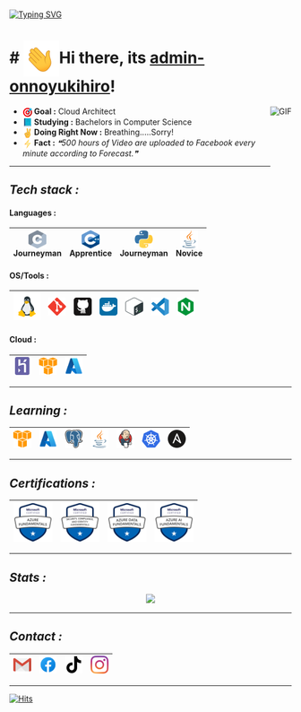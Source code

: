 ###
[![Typing SVG](https://readme-typing-svg.herokuapp.com?color=16D400&size=25&width=770&lines=./onnoyukihiro)](https://git.io/typing-svg)
###
# # <img src="https://github.com/admin-onnoyukihiro/admin-onnoyukihiro/blob/main/assets/wave.gif" width=64 height=64 align=center>Hi there, its [admin-onnoyukihiro](https://github.com/admin-onnoyukihiro)!

<img align="right" alt="GIF" height="160px" src="https://i.imgur.com/uhZdH9C.gif" />

* <b><img src="https://github.com/admin-onnoyukihiro/admin-onnoyukihiro/raw/main/assets/darts.png" width=17 height=17 align=center>&nbsp;Goal :</b> Cloud Architect
* <b><img src="https://github.com/admin-onnoyukihiro/admin-onnoyukihiro/raw/main/assets/book.png" width=17 height=17 align=center>&nbsp;Studying :</b> Bachelors in Computer Science
* <b><img src="https://github.com/admin-onnoyukihiro/admin-onnoyukihiro/raw/main/assets/nows.png" width=17 height=17 align=center>&nbsp;Doing Right Now :</b> Breathing.....Sorry!
* <b><img src="https://github.com/admin-onnoyukihiro/admin-onnoyukihiro/raw/main/assets/facts.png" width=17 height=17 align=center>&nbsp;Fact :</b> <!--STARTS_HERE_QUOTE_README-->
<i>❝500 hours of Video are uploaded to Facebook every minute according to Forecast.❞</i>
<!--ENDS_HERE_QUOTE_README-->

---

## ___Tech stack :___

#### **Languages :**
  | <a href="https://cprogramming.com"><img src="https://github.com/admin-onnoyukihiro/admin-onnoyukihiro/blob/main/assets/c.svg" width=32 height=32 align=center></a><br>Journeyman | <a href="https://cplusplusreference.com"><img src="https://github.com/admin-onnoyukihiro/admin-onnoyukihiro/blob/main/assets/cpp.svg" width=32 height=32 align=center></a><br>Apprentice | <a href="https://python.org"><img src="https://github.com/admin-onnoyukihiro/admin-onnoyukihiro/blob/main/assets/python.svg" width=32 height=32 align=center></a><br>Journeyman | <a href="https://java.com"><img src="https://github.com/admin-onnoyukihiro/admin-onnoyukihiro/blob/main/assets/java.svg" width=32 height=32 align=center></a><br>Novice |
  |:-:|:-:|:-:|:-:|
  
#### **OS/Tools :**
  | <a href="https://linux.org/"><img src="https://github.com/admin-onnoyukihiro/admin-onnoyukihiro/blob/main/assets/linux.svg" width=48 height=48></a> | <a href="https://git-scm.com"><img src="https://github.com/admin-onnoyukihiro/admin-onnoyukihiro/blob/main/assets/git.svg" width=32 height=32></a> | <a href="https://github.com"><img src="https://github.com/admin-onnoyukihiro/admin-onnoyukihiro/blob/main/assets/github.svg" width=32 height=32></a> | <a href="https://docker.com"><img src="https://github.com/admin-onnoyukihiro/admin-onnoyukihiro/blob/main/assets/docker.svg" width=32 height=32></a> | <a href="https://www.gnu.org/software/bash/"><img src="https://github.com/admin-onnoyukihiro/admin-onnoyukihiro/blob/main/assets/bash.svg" width=32 height=32></a> | <a href="https://code.visualstudio.com/"><img src="https://github.com/admin-onnoyukihiro/admin-onnoyukihiro/blob/main/assets/vscode.svg" width=32 height=32></a> | <a href="https://nginx.org/"><img src="https://github.com/admin-onnoyukihiro/admin-onnoyukihiro/blob/main/assets/nginx.svg" width=32 height=32></a> |
  |:-:|:-:|:-:|:-:|:-:|:-:|:-:|
  
#### **Cloud :**
  | <a href="https://heroku.com"><img src="https://github.com/admin-onnoyukihiro/admin-onnoyukihiro/blob/main/assets/heroku.svg" width=32 height=32></a> | <a href="https://aws.amazon.com"><img src="https://github.com/admin-onnoyukihiro/admin-onnoyukihiro/blob/main/assets/aws.svg" width=32 height=32></a> | <a href="https://azure.microsoft.com"><img src="https://github.com/admin-onnoyukihiro/admin-onnoyukihiro/blob/main/assets/azure.svg" width=32 height=32></a> |
  |:-:|:-:|:-:|
  
---
  
## ___Learning :___
  | <a href="https://aws.amazon.com/"><img src="https://github.com/admin-onnoyukihiro/admin-onnoyukihiro/blob/main/assets/aws.svg" width=32 height=32></a> | <a href="https://azure.microsoft.com"><img src="https://github.com/admin-onnoyukihiro/admin-onnoyukihiro/blob/main/assets/azure.svg" width=32 height=32></a> | <a href="https://www.postgresql.org/"><img src="https://github.com/admin-onnoyukihiro/admin-onnoyukihiro/blob/main/assets/postgresql.svg" width=32 height=32></a> | <a href="https://java.com"><img src="https://github.com/admin-onnoyukihiro/admin-onnoyukihiro/blob/main/assets/java.svg" width=32 height=32></a> | <a href="https://jenkins.io/"><img src="https://github.com/admin-onnoyukihiro/admin-onnoyukihiro/blob/main/assets/jenkins.svg" width=32 height=32></a> | <a href="https://kubernetes.io/"><img src="https://github.com/admin-onnoyukihiro/admin-onnoyukihiro/blob/main/assets/kubernetes.svg" width=32 height=32></a> | <a href="https://ansible.com/"><img src="https://github.com/admin-onnoyukihiro/admin-onnoyukihiro/blob/main/assets/ansible.svg" width=32 height=32></a> |
|:-:|:-:|:-:|:-:|:-:|:-:|:-:|

---
  
## ___Certifications :___
  | <a href="https://www.credly.com/badges/03cd4fc7-9492-4383-ba5b-bdd3c450ba6e/public_url"><img src="https://github.com/admin-onnoyukihiro/admin-onnoyukihiro/raw/main/assets/az900.png" width=70 height=70></a> | <a href="https://www.credly.com/badges/d96aa450-da23-42d3-8554-e78dc52d33f5/public_url"><img src="https://github.com/admin-onnoyukihiro/admin-onnoyukihiro/raw/main/assets/sc900.png" width=70 height=70></a> | <a href="https://www.credly.com/badges/f7505822-bf4c-4e68-9424-b74ebf50b3ec/public_url"><img src="https://github.com/admin-onnoyukihiro/admin-onnoyukihiro/raw/main/assets/dp900.png" width=70 height=70></a> | <a href="https://www.credly.com/badges/f2fa7c1e-ddcd-4ad1-ac26-defd4b33acba/public_url"><img src="https://github.com/admin-onnoyukihiro/admin-onnoyukihiro/raw/main/assets/ai900.png" width=70 height=70></a> |
|:-:|:-:|:-:|:-:|

---

## ___Stats :___

<p align="center">
<a href="https://github.com/admin-onnoyukihiro"><img src="https://github-readme-stats.vercel.app/api?username=admin-onnoyukihiro&count_private=true&theme=github_dark&icon_color=ec362f&show_icons=true"></a><br>

---
  
## ___Contact :___
| <a href="mailto:admin@onnoyukihiro.site"><img src="https://github.com/admin-onnoyukihiro/admin-onnoyukihiro/blob/main/assets/gmail.svg" width=32 height=32></a> | <a href="https://www.facebook.com/on.no.0"><img src="https://github.com/admin-onnoyukihiro/admin-onnoyukihiro/blob/main/assets/facebook.svg" width=32 height=32></a> | <a href="https://tiktok.com/@kulit_kuwaci"><img src="https://github.com/admin-onnoyukihiro/admin-onnoyukihiro/blob/main/assets/tiktok.svg" width=32 height=32></a> | <a href="https://www.instagram.com/animasikerenstudio/"><img src="https://github.com/admin-onnoyukihiro/admin-onnoyukihiro/blob/main/assets/instagram.svg" width=32 height=32></a> | 
|:-:|:-:|:-:|:-:|

---
[![Hits](https://hits.seeyoufarm.com/api/count/incr/badge.svg?url=https%3A%2F%2Fgithub.com%2Fadmin-onnoyukihiro%2Fadmin-onnoyukihiro&count_bg=%230182FF&title_bg=%23000000&icon_color=%230081FF&title=Hits&edge_flat=false)](https://github.com/admin-onnoyukihiro)

